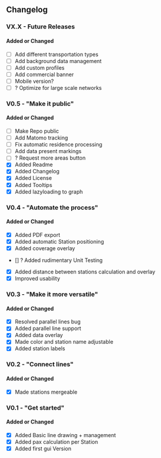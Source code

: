## Changelog

### VX.X - Future Releases
#### Added or Changed

- [ ] Add different transportation types
- [ ] Add background data management
- [ ] Add custom profiles
- [ ] Add commercial banner
- [ ] Mobile version?
- [ ] ? Optimize for large scale networks

### V0.5 - "Make it public"
#### Added or Changed

- [ ] Make Repo public
- [ ] Add Matomo tracking
- [ ] Fix automatic residence processing
- [ ] Add data present markings
- [ ] ? Request more areas button
- [x] Added Readme
- [x] Added Changelog
- [x] Added License
- [x] Added Tooltips
- [x] Added lazyloading to graph

### V0.4 - "Automate the process"
#### Added or Changed
- [x] Added PDF export
- [x] Added automatic Station positioning
- [x] Added coverage overlay
- [] ? Added rudimentary Unit Testing
- [x] Added distance between stations calculation and overlay
- [x] Improved usability

### V0.3 - "Make it more versatile"
#### Added or Changed
- [x] Resolved parallel lines bug
- [x] Added parallel line support
- [x] Added data overlay
- [x] Made color and station name adjustable
- [x] Added station labels

### V0.2 - "Connect lines"
#### Added or Changed
- [x] Made stations mergeable 

### V0.1 - "Get started"
#### Added or Changed
- [x] Added Basic line drawing + management
- [x] Added pax calculation per Station
- [x] Added first gui Version